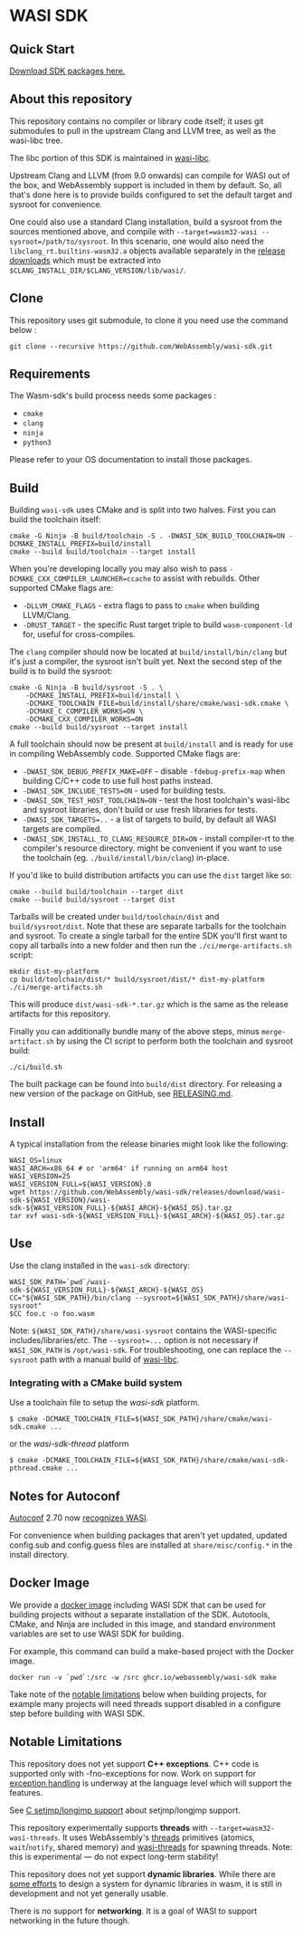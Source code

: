 # WASI SDK

## Quick Start

[Download SDK packages here.][releases]

[releases]: https://github.com/WebAssembly/wasi-sdk/releases

## About this repository

This repository contains no compiler or library code itself; it uses
git submodules to pull in the upstream Clang and LLVM tree, as well as the
wasi-libc tree.

The libc portion of this SDK is maintained in [wasi-libc].

[wasi-libc]: https://github.com/WebAssembly/wasi-libc

Upstream Clang and LLVM (from 9.0 onwards) can compile for WASI out of the box,
and WebAssembly support is included in them by default. So, all that's done here
is to provide builds configured to set the default target and sysroot for
convenience.

One could also use a standard Clang installation, build a sysroot from the
sources mentioned above, and compile with `--target=wasm32-wasi
--sysroot=/path/to/sysroot`. In this scenario, one would also need the
`libclang_rt.builtins-wasm32.a` objects available separately in the [release
downloads][releases] which must be extracted into
`$CLANG_INSTALL_DIR/$CLANG_VERSION/lib/wasi/`.

## Clone

This repository uses git submodule, to clone it you need use the command below :

```shell script
git clone --recursive https://github.com/WebAssembly/wasi-sdk.git
```

## Requirements

The Wasm-sdk's build process needs some packages :

* `cmake`
* `clang`
* `ninja`
* `python3`

Please refer to your OS documentation to install those packages.

## Build

Building `wasi-sdk` uses CMake and is split into two halves. First you can build
the toolchain itself:

```shell script
cmake -G Ninja -B build/toolchain -S . -DWASI_SDK_BUILD_TOOLCHAIN=ON -DCMAKE_INSTALL_PREFIX=build/install
cmake --build build/toolchain --target install
```

When you're developing locally you may also wish to pass
`-DCMAKE_CXX_COMPILER_LAUNCHER=ccache` to assist with rebuilds. Other supported
CMake flags are:

* `-DLLVM_CMAKE_FLAGS` - extra flags to pass to `cmake` when building
  LLVM/Clang.
* `-DRUST_TARGET` - the specific Rust target triple to build `wasm-component-ld`
  for, useful for cross-compiles.

The `clang` compiler should now be located at `build/install/bin/clang` but it's
just a compiler, the sysroot isn't built yet. Next the second step of the build
is to build the sysroot:

```shell script
cmake -G Ninja -B build/sysroot -S . \
    -DCMAKE_INSTALL_PREFIX=build/install \
    -DCMAKE_TOOLCHAIN_FILE=build/install/share/cmake/wasi-sdk.cmake \
    -DCMAKE_C_COMPILER_WORKS=ON \
    -DCMAKE_CXX_COMPILER_WORKS=ON
cmake --build build/sysroot --target install
```

A full toolchain should now be present at `build/install` and is ready for use
in compiling WebAssembly code. Supported CMake flags are:

* `-DWASI_SDK_DEBUG_PREFIX_MAKE=OFF` - disable `-fdebug-prefix-map` when
  building C/C++ code to use full host paths instead.
* `-DWASI_SDK_INCLUDE_TESTS=ON` - used for building tests.
* `-DWASI_SDK_TEST_HOST_TOOLCHAIN=ON` - test the host toolchain's wasi-libc and
  sysroot libraries, don't build or use fresh libraries for tests.
* `-DWASI_SDK_TARGETS=..` - a list of targets to build, by default all WASI
  targets are compiled.
* `-DWASI_SDK_INSTALL_TO_CLANG_RESOURCE_DIR=ON` - install compiler-rt
  to the compiler's resource directory. might be convenient if you want to
  use the toolchain (eg. `./build/install/bin/clang`) in-place.

If you'd like to build distribution artifacts you can use the `dist` target like
so:

```shell script
cmake --build build/toolchain --target dist
cmake --build build/sysroot --target dist
```

Tarballs will be created under `build/toolchain/dist` and `build/sysroot/dist`.
Note that these are separate tarballs for the toolchain and sysroot. To create a
single tarball for the entire SDK you'll first want to copy all tarballs into a
new folder and then run the `./ci/merge-artifacts.sh` script:

```shell script
mkdir dist-my-platform
cp build/toolchain/dist/* build/sysroot/dist/* dist-my-platform
./ci/merge-artifacts.sh
```

This will produce `dist/wasi-sdk-*.tar.gz` which is the same as the release
artifacts for this repository.

Finally you can additionally bundle many of the above steps, minus
`merge-artifact.sh` by using the CI script to perform both the toolchain and
sysroot build:

```shell script
./ci/build.sh
```

The built package can be found into `build/dist` directory.
For releasing a new version of the package on GitHub,
see [RELEASING.md](RELEASING.md).

## Install

A typical installation from the release binaries might look like the following:

```shell script
WASI_OS=linux
WASI_ARCH=x86_64 # or 'arm64' if running on arm64 host
WASI_VERSION=25
WASI_VERSION_FULL=${WASI_VERSION}.0
wget https://github.com/WebAssembly/wasi-sdk/releases/download/wasi-sdk-${WASI_VERSION}/wasi-sdk-${WASI_VERSION_FULL}-${WASI_ARCH}-${WASI_OS}.tar.gz
tar xvf wasi-sdk-${WASI_VERSION_FULL}-${WASI_ARCH}-${WASI_OS}.tar.gz
```

## Use

Use the clang installed in the `wasi-sdk` directory:

```shell script
WASI_SDK_PATH=`pwd`/wasi-sdk-${WASI_VERSION_FULL}-${WASI_ARCH}-${WASI_OS}
CC="${WASI_SDK_PATH}/bin/clang --sysroot=${WASI_SDK_PATH}/share/wasi-sysroot"
$CC foo.c -o foo.wasm
```

Note: `${WASI_SDK_PATH}/share/wasi-sysroot` contains the WASI-specific
includes/libraries/etc. The `--sysroot=...` option is not necessary if
`WASI_SDK_PATH` is `/opt/wasi-sdk`. For troubleshooting, one can replace the
`--sysroot` path with a manual build of [wasi-libc].

### Integrating with a CMake build system

Use a toolchain file to setup the *wasi-sdk* platform.

```
$ cmake -DCMAKE_TOOLCHAIN_FILE=${WASI_SDK_PATH}/share/cmake/wasi-sdk.cmake ...
```

or the *wasi-sdk-thread* platform

```
$ cmake -DCMAKE_TOOLCHAIN_FILE=${WASI_SDK_PATH}/share/cmake/wasi-sdk-pthread.cmake ...
```

## Notes for Autoconf

[Autoconf] 2.70 now [recognizes WASI].

[Autoconf]: https://www.gnu.org/software/autoconf/autoconf.html
[recognizes WASI]: https://git.savannah.gnu.org/gitweb/?p=autoconf.git;a=blob;f=build-aux/config.sub;h=19c9553b1825cafb182115513bc628e0ee801bd0;hb=97fbc5c184acc6fa591ad094eae86917f03459fa#l1723

For convenience when building packages that aren't yet updated, updated
config.sub and config.guess files are installed at `share/misc/config.*`
in the install directory.

## Docker Image

We provide a [docker image] including WASI SDK that can be used for building
projects without a separate installation of the SDK. Autotools, CMake, and Ninja
are included in this image, and standard environment variables are set to use
WASI SDK for building.

[docker image]: https://github.com/WebAssembly/wasi-sdk/pkgs/container/wasi-sdk

For example, this command can build a make-based project with the Docker
image.

```
docker run -v `pwd`:/src -w /src ghcr.io/webassembly/wasi-sdk make
```

Take note of the [notable limitations](#notable-limitations) below when
building projects, for example many projects will need threads support
disabled in a configure step before building with WASI SDK.

## Notable Limitations

This repository does not yet support __C++ exceptions__. C++ code is supported
only with -fno-exceptions for now.
Work on support for [exception handling] is underway at the
language level which will support the features.

[exception handling]: https://github.com/WebAssembly/exception-handling/

See [C setjmp/longjmp support] about setjmp/longjmp support.

[C setjmp/longjmp support]: SetjmpLongjmp.md

This repository experimentally supports __threads__ with
`--target=wasm32-wasi-threads`. It uses WebAssembly's [threads] primitives
(atomics, `wait`/`notify`, shared memory) and [wasi-threads] for spawning
threads. Note: this is experimental &mdash; do not expect long-term stability!

[threads]: https://github.com/WebAssembly/threads
[wasi-threads]: https://github.com/WebAssembly/wasi-threads

This repository does not yet support __dynamic libraries__. While there are
[some efforts] to design a system for dynamic libraries in wasm, it is still in
development and not yet generally usable.

[some efforts]: https://github.com/WebAssembly/tool-conventions/blob/master/DynamicLinking.md

There is no support for __networking__. It is a goal of WASI to support
networking in the future though.

